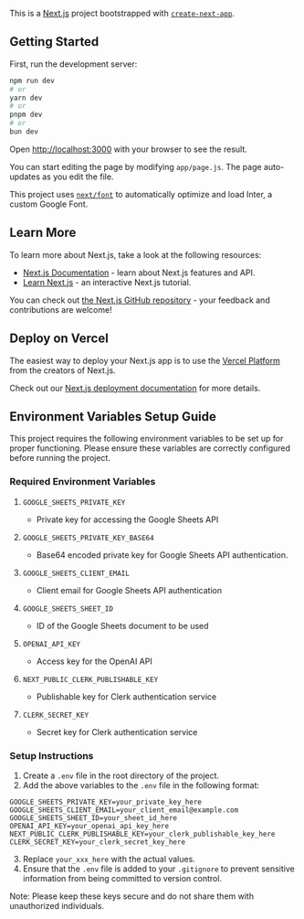 This is a [Next.js](https://nextjs.org/) project bootstrapped with [`create-next-app`](https://github.com/vercel/next.js/tree/canary/packages/create-next-app).

## Getting Started

First, run the development server:

```bash
npm run dev
# or
yarn dev
# or
pnpm dev
# or
bun dev
```

Open [http://localhost:3000](http://localhost:3000) with your browser to see the result.

You can start editing the page by modifying `app/page.js`. The page auto-updates as you edit the file.

This project uses [`next/font`](https://nextjs.org/docs/basic-features/font-optimization) to automatically optimize and load Inter, a custom Google Font.

## Learn More

To learn more about Next.js, take a look at the following resources:

- [Next.js Documentation](https://nextjs.org/docs) - learn about Next.js features and API.
- [Learn Next.js](https://nextjs.org/learn) - an interactive Next.js tutorial.

You can check out [the Next.js GitHub repository](https://github.com/vercel/next.js/) - your feedback and contributions are welcome!

## Deploy on Vercel

The easiest way to deploy your Next.js app is to use the [Vercel Platform](https://vercel.com/new?utm_medium=default-template&filter=next.js&utm_source=create-next-app&utm_campaign=create-next-app-readme) from the creators of Next.js.

Check out our [Next.js deployment documentation](https://nextjs.org/docs/deployment) for more details.

## Environment Variables Setup Guide

This project requires the following environment variables to be set up for proper functioning. Please ensure these variables are correctly configured before running the project.

### Required Environment Variables

1. `GOOGLE_SHEETS_PRIVATE_KEY`
   - Private key for accessing the Google Sheets API

2. `GOOGLE_SHEETS_PRIVATE_KEY_BASE64`
   - Base64 encoded private key for Google Sheets API authentication.

3. `GOOGLE_SHEETS_CLIENT_EMAIL`
   - Client email for Google Sheets API authentication

4. `GOOGLE_SHEETS_SHEET_ID`
   - ID of the Google Sheets document to be used

5. `OPENAI_API_KEY`
   - Access key for the OpenAI API

6. `NEXT_PUBLIC_CLERK_PUBLISHABLE_KEY`
   - Publishable key for Clerk authentication service

7. `CLERK_SECRET_KEY`
   - Secret key for Clerk authentication service

### Setup Instructions

1. Create a `.env` file in the root directory of the project.
2. Add the above variables to the `.env` file in the following format:

```
GOOGLE_SHEETS_PRIVATE_KEY=your_private_key_here
GOOGLE_SHEETS_CLIENT_EMAIL=your_client_email@example.com
GOOGLE_SHEETS_SHEET_ID=your_sheet_id_here
OPENAI_API_KEY=your_openai_api_key_here
NEXT_PUBLIC_CLERK_PUBLISHABLE_KEY=your_clerk_publishable_key_here
CLERK_SECRET_KEY=your_clerk_secret_key_here
```

3. Replace `your_xxx_here` with the actual values.
4. Ensure that the `.env` file is added to your `.gitignore` to prevent sensitive information from being committed to version control.

Note: Please keep these keys secure and do not share them with unauthorized individuals.